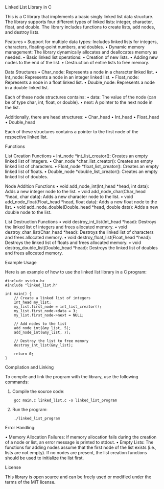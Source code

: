 Linked List Library in C

This is a C library that implements a basic singly linked list data structure. The library supports four different types of linked lists: integer, character, float, and double. The library includes functions to create lists, add nodes, and destroy lists.

Features
	•	Support for multiple data types: Includes linked lists for integers, characters, floating-point numbers, and doubles.
	•	Dynamic memory management: The library dynamically allocates and deallocates memory as needed.
	•	Basic linked list operations:
	•	Creation of new lists.
	•	Adding new nodes to the end of the list.
	•	Destruction of entire lists to free memory.

Data Structures
	•	Char_node: Represents a node in a character linked list.
	•	Int_node: Represents a node in an integer linked list.
	•	Float_node: Represents a node in a float linked list.
	•	Double_node: Represents a node in a double linked list.

Each of these node structures contains:
	•	data: The value of the node (can be of type char, int, float, or double).
	•	next: A pointer to the next node in the list.

Additionally, there are head structures:
	•	Char_head
	•	Int_head
	•	Float_head
	•	Double_head

Each of these structures contains a pointer to the first node of the respective linked list.

Functions

List Creation Functions
	•	Int_node *int_list_creator(): Creates an empty linked list of integers.
	•	Char_node *char_list_creator(): Creates an empty linked list of characters.
	•	Float_node *float_list_creator(): Creates an empty linked list of floats.
	•	Double_node *double_list_creator(): Creates an empty linked list of doubles.

Node Addition Functions
	•	void add_node_int(Int_head *head, int data): Adds a new integer node to the list.
	•	void add_node_char(Char_head *head, char data): Adds a new character node to the list.
	•	void add_node_float(Float_head *head, float data): Adds a new float node to the list.
	•	void add_node_double(Double_head *head, double data): Adds a new double node to the list.

List Destruction Functions
	•	void destroy_int_list(Int_head *head): Destroys the linked list of integers and frees allocated memory.
	•	void destroy_char_list(Char_head *head): Destroys the linked list of characters and frees allocated memory.
	•	void destroy_float_list(Float_head *head): Destroys the linked list of floats and frees allocated memory.
	•	void destroy_double_list(Double_head *head): Destroys the linked list of doubles and frees allocated memory.

Example Usage

Here is an example of how to use the linked list library in a C program:
```
#include <stdio.h>
#include "linked_list.h"

int main() {
    // Create a linked list of integers
    Int_head my_list;
    my_list.first_node = int_list_creator();
    my_list.first_node->data = 3;
    my_list.first_node->next = NULL;

    // Add nodes to the list
    add_node_int(&my_list, 5);
    add_node_int(&my_list, 7);

    // Destroy the list to free memory
    destroy_int_list(&my_list);

    return 0;
}
```
Compilation and Linking

To compile and link the program with the library, use the following commands:
1.	Compile the source code:
```
	gcc main.c linked_list.c -o linked_list_program
```

2.	Run the program:
```
	./linked_list_program
```


Error Handling:

•	Memory Allocation Failures: If memory allocation fails during the creation of a node or list, an error message is printed to stdout.
•	Empty Lists: The functions for adding nodes assume that the first node of the list exists (i.e., lists are not empty). If no nodes are present, the list creation functions should be used to initialize the list first.

License

This library is open source and can be freely used or modified under the terms of the MIT license.
